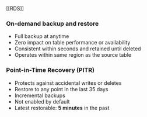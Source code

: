 [[RDS]]
### On-demand backup and restore

- Full backup at anytime
- Zero impact on table performance or availability
- Consistent within seconds and retained until deleted
- Operates within same region as the source table

### Point-in-Time Recovery (PITR)

- Protects against accidental writes or deletes
- Restore to any point in the last 35 days
- Incremental backups
- Not enabled by default
- Latest restorable: **5 minutes** in the past